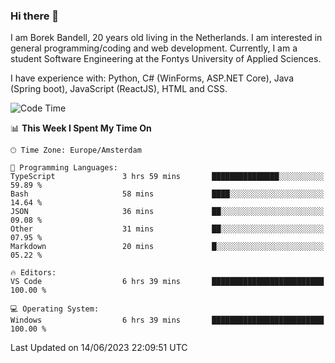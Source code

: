 ### Hi there 👋

I am Borek Bandell, 20 years old living in the Netherlands. I am interested in general programming/coding and web development. Currently, I am a student Software Engineering at the Fontys University of Applied Sciences.

I have experience with: Python, C# (WinForms, ASP.NET Core), Java (Spring boot), JavaScript (ReactJS), HTML and CSS.

<!--START_SECTION:waka-->
![Code Time](http://img.shields.io/badge/Code%20Time-615%20hrs%2012%20mins-blue)

📊 **This Week I Spent My Time On** 

```text
🕑︎ Time Zone: Europe/Amsterdam

💬 Programming Languages: 
TypeScript               3 hrs 59 mins       ███████████████░░░░░░░░░░   59.89 % 
Bash                     58 mins             ████░░░░░░░░░░░░░░░░░░░░░   14.64 % 
JSON                     36 mins             ██░░░░░░░░░░░░░░░░░░░░░░░   09.08 % 
Other                    31 mins             ██░░░░░░░░░░░░░░░░░░░░░░░   07.95 % 
Markdown                 20 mins             █░░░░░░░░░░░░░░░░░░░░░░░░   05.22 % 

🔥 Editors: 
VS Code                  6 hrs 39 mins       █████████████████████████   100.00 % 

💻 Operating System: 
Windows                  6 hrs 39 mins       █████████████████████████   100.00 % 
```


 Last Updated on 14/06/2023 22:09:51 UTC
<!--END_SECTION:waka-->

<!--**tcBorek2002/tcBorek2002** is a ✨ _special_ ✨ repository because its `README.md` (this file) appears on your GitHub profile.

Here are some ideas to get you started:

- 🔭 I’m currently working on ...
- 🌱 I’m currently learning ...
- 👯 I’m looking to collaborate on ...
- 🤔 I’m looking for help with ...
- 💬 Ask me about ...
- 📫 How to reach me: ...
- 😄 Pronouns: ...
- ⚡ Fun fact: ...
-->
